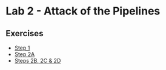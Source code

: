 # Lab 2 - Attack of the Pipelines

## Exercises

* [Step 1](/Lab_2/Lab2_Step_1.pdf)
* [Step 2A](/Lab_2/Lab2_Step_2A.pdf)
* [Steps 2B, 2C & 2D](/Lab_2/Lab2_Steps_2B_C_and_D.pdf)
